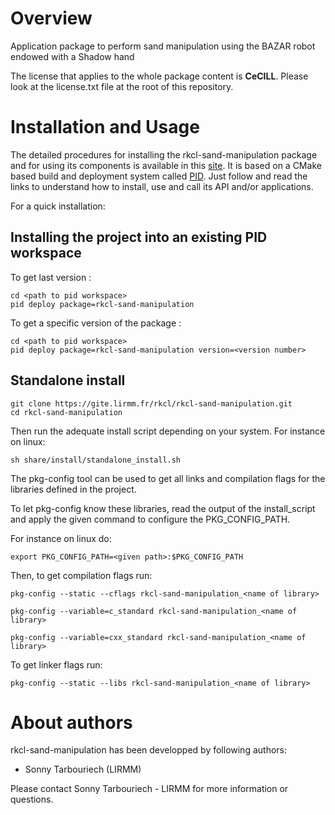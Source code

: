 
Overview
=========

Application package to perform sand manipulation using the BAZAR robot endowed with a Shadow hand



The license that applies to the whole package content is **CeCILL**. Please look at the license.txt file at the root of this repository.

Installation and Usage
=======================

The detailed procedures for installing the rkcl-sand-manipulation package and for using its components is available in this [site][package_site]. It is based on a CMake based build and deployment system called [PID](http://pid.lirmm.net/pid-framework/pages/install.html). Just follow and read the links to understand how to install, use and call its API and/or applications.

For a quick installation:

## Installing the project into an existing PID workspace

To get last version :
 ```
cd <path to pid workspace>
pid deploy package=rkcl-sand-manipulation
```

To get a specific version of the package :
 ```
cd <path to pid workspace>
pid deploy package=rkcl-sand-manipulation version=<version number>
```

## Standalone install
 ```
git clone https://gite.lirmm.fr/rkcl/rkcl-sand-manipulation.git
cd rkcl-sand-manipulation
```

Then run the adequate install script depending on your system. For instance on linux:
```
sh share/install/standalone_install.sh
```

The pkg-config tool can be used to get all links and compilation flags for the libraries defined in the project.

To let pkg-config know these libraries, read the output of the install_script and apply the given command to configure the PKG_CONFIG_PATH.

For instance on linux do:
```
export PKG_CONFIG_PATH=<given path>:$PKG_CONFIG_PATH
```

Then, to get compilation flags run:

```
pkg-config --static --cflags rkcl-sand-manipulation_<name of library>
```

```
pkg-config --variable=c_standard rkcl-sand-manipulation_<name of library>
```

```
pkg-config --variable=cxx_standard rkcl-sand-manipulation_<name of library>
```

To get linker flags run:

```
pkg-config --static --libs rkcl-sand-manipulation_<name of library>
```


About authors
=====================

rkcl-sand-manipulation has been developped by following authors: 
+ Sonny Tarbouriech (LIRMM)

Please contact Sonny Tarbouriech - LIRMM for more information or questions.


[package_site]: http://rkcl.lirmm.net/rkcl-framework/packages/rkcl-sand-manipulation "rkcl-sand-manipulation package"

